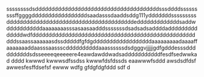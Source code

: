 ssssssssdsddddddddddddddddddddddddddddddddddddddsssddddsssssssssffggggdddddddddddddddddsaadasssdaaddsddg111ydddddddsssssssssdddddddddddddddddddddddddddddddddddddddedddddddddddddsaddwdddddddddddaaaaaaaasssasaasaadddsssssssdsadsadsaddddaddddddddddddddwdfdddddddddddddddddddddddddddddddddddddddddddddddddddddssaassaaaaaasdssdddddfgfdgddddddddddddddddddaaaaaaaaadaaaaffaaaaaaaddaasssaassscddddddddddaaassssssdsdgggvjjjjjgdfgdddesssddddddddddsdsseeeeqeeeeere4eawdawddwadsadddddddddddfesdfsedwwkad
dddd
kwwwd
kwwwsdfssdss
kwwwfdsfdssds
eaawwwfsddd
awsdsdfdsf
awwesfesffdsefsf
ewww
wdfg
gfdgfdgfddd
sdf
d
